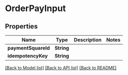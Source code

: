 # OrderPayInput

## Properties
Name | Type | Description | Notes
------------ | ------------- | ------------- | -------------
**paymentSquareId** | **String** |  | 
**idempotencyKey** | **String** |  | 

[[Back to Model list]](../README.md#documentation-for-models) [[Back to API list]](../README.md#documentation-for-api-endpoints) [[Back to README]](../README.md)



